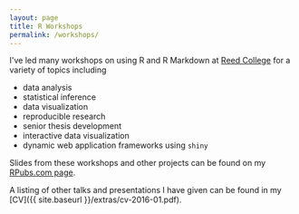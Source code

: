 ```yaml
---
layout: page
title: R Workshops
permalink: /workshops/
---
```


I've led many workshops on using R and R Markdown at <a target="_blank" href="http://www.reed.edu">Reed College</a> for a variety of topics including

- data analysis
- statistical inference
- data visualization
- reproducible research
- senior thesis development
- interactive data visualization
- dynamic web application frameworks using `shiny`

Slides from these workshops and other projects can be found on my <a target="_blank" href="http://www.rpubs.com/cismay">RPubs.com page</a>.

<!--
The slides to a workshop I led for members of Computing & Information Services at Reed is available [here]({{ site.baseurl }}/workshops/cis_slides.html).
-->

A listing of other talks and presentations I have given can be found in my [CV]({{ site.baseurl }}/extras/cv-2016-01.pdf).